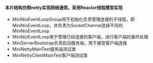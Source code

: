 #### 本片结构仿照netty实现网络通信，采用Reactor线程模型实现
* MiniNioEventLoopGroup用于初始化负责管理连接的子线程，即MiniNioEventLoop，并负责为SocketChannel选择不同的MiniNioEventLoop
* MiniNioEventLoop用于管理已经连接的客户端，进行客户端的事件处理
* MiniServerBootstrap负责启动服务端，用于接受客户端连接
* MiniNettyMainTest服务端测试类
* MiniNettyClientMainTest客户端测试类